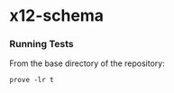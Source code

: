 x12-schema
==========

### Running Tests

From the base directory of the repository:

    prove -lr t
